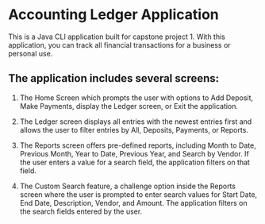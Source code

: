 # Accounting Ledger Application

This is a Java CLI application built for capstone project 1.
With this application, you can track all financial transactions for a business or personal use.


## The application includes several screens:
1) The Home Screen which prompts the user with options to Add Deposit, Make Payments, display the Ledger screen, or Exit the application.

2) The Ledger screen displays all entries with the newest entries first and allows the user to filter entries by All, Deposits, Payments, or Reports.

3) The Reports screen offers pre-defined reports, including Month to Date, Previous Month, Year to Date, Previous Year, and Search by Vendor. If the user enters a value for a search field, the application filters on that field.

4) The Custom Search feature, a challenge option inside the Reports screen where the user is prompted to enter search values for Start Date, End Date, Description, Vendor, and Amount. The application filters on the search fields entered by the user.
